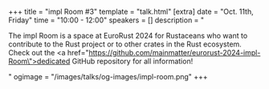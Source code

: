 +++
title = "impl Room #3"
template = "talk.html"
[extra]
  date = "Oct. 11th, Friday"
  time = "10:00 - 12:00"
  speakers = []
  description = "<p>The impl Room is a space at EuroRust 2024 for Rustaceans who want to contribute to the Rust project or to other crates in the Rust ecosystem. Check out the <a href=\"https://github.com/mainmatter/eurorust-2024-impl-Room\">dedicated GitHub repository</a> for all information!</p>"
  ogimage = "/images/talks/og-images/impl-room.png"
+++
